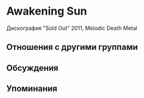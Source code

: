 # Awakening Sun

Дискография
"Sold Out" 2011, Melodic Death Metal

## Отношения с другими группами


## Обсуждения


## Упоминания

